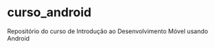 curso_android
=============

Repositório do curso de Introdução ao Desenvolvimento Móvel usando Android